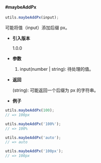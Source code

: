 #### #maybeAddPx

```javascript
utils.maybeAddPx(input);
```

可能将值（input）添加后缀 px。

- **引入版本**

    1.0.0

- **参数**

    1. input(number | string): 待处理的值。

- **返回**

    (string): 可能返回一个后缀为 px 的字符串。

- **例子**

```javascript
utils.maybeAddPx(100);
// => 100px

utils.maybeAddPx('100%');
// => 100%

utils.maybeAddPx('auto');
// => auto

utils.maybeAddPx('100px');
// => 100px
```
